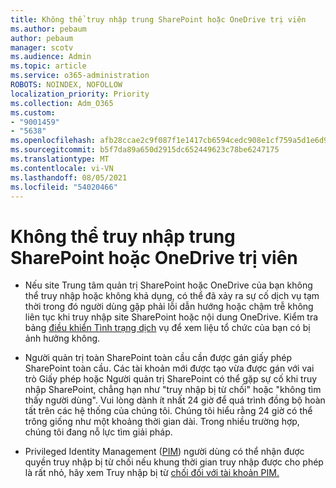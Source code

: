 ```yaml
---
title: Không thể truy nhập trung SharePoint hoặc OneDrive trị viên
ms.author: pebaum
author: pebaum
manager: scotv
ms.audience: Admin
ms.topic: article
ms.service: o365-administration
ROBOTS: NOINDEX, NOFOLLOW
localization_priority: Priority
ms.collection: Adm_O365
ms.custom:
- "9001459"
- "5638"
ms.openlocfilehash: afb28ccae2c9f087f1e1417cb6594cedc908e1cf759a5d1e6d92c4ee9a75527d
ms.sourcegitcommit: b5f7da89a650d2915dc652449623c78be6247175
ms.translationtype: MT
ms.contentlocale: vi-VN
ms.lasthandoff: 08/05/2021
ms.locfileid: "54020466"
---
```

# <a name="unable-to-access-sharepoint-or-onedrive-admin-center"></a>Không thể truy nhập trung SharePoint hoặc OneDrive trị viên

- Nếu site Trung tâm quản trị SharePoint hoặc OneDrive của bạn không thể truy nhập hoặc không khả dụng, có thể đã xảy ra sự cố dịch vụ tạm thời trong đó người dùng gặp phải lỗi dẫn hướng hoặc chậm trễ không liên tục khi truy nhập site SharePoint hoặc nội dung OneDrive. Kiểm tra bảng [điều khiển Tình trạng dịch](https://admin.microsoft.com/AdminPortal/Home#/servicehealth) vụ để xem liệu tổ chức của bạn có bị ảnh hưởng không.

- Người quản trị toàn SharePoint toàn cầu cần được gán giấy phép SharePoint toàn cầu. Các tài khoản mới được tạo vừa được gán với vai trò Giấy phép hoặc Người quản trị SharePoint có thể gặp sự cố khi truy nhập SharePoint, chẳng hạn như "truy nhập bị từ chối" hoặc "không tìm thấy người dùng". Vui lòng dành ít nhất 24 giờ để quá trình đồng bộ hoàn tất trên các hệ thống của chúng tôi. Chúng tôi hiểu rằng 24 giờ có thể trông giống như một khoảng thời gian dài. Trong nhiều trường hợp, chúng tôi đang nỗ lực tìm giải pháp.

- Privileged Identity Management ([PIM](https://docs.microsoft.com/azure/active-directory/privileged-identity-management/pim-how-to-add-role-to-user?tabs=new)) người dùng có thể nhận được quyền truy nhập bị từ chối nếu khung thời gian truy nhập được cho phép là rất nhỏ, hãy xem Truy nhập bị từ [chối đối với tài khoản PIM.](https://docs.microsoft.com/sharepoint/troubleshoot/administration/access-denied-to-pim-user-accounts)